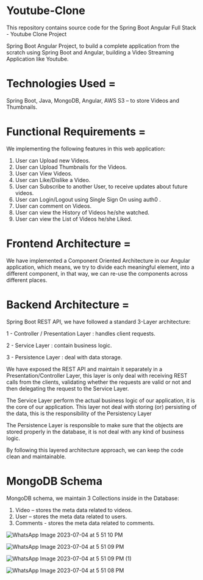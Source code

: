 # Youtube-Clone

This repository contains source code for the Spring Boot Angular Full Stack - Youtube Clone Project

Spring Boot Angular Project, to build a complete application from the scratch using Spring Boot and Angular, building a Video Streaming Application like Youtube.

# Technologies Used =
Spring Boot, 
Java, 
MongoDB, 
Angular,
AWS S3 – to store Videos and Thumbnails.

# Functional Requirements = 
We implementing the following features in this web application:

1. User can Upload new Videos.
2. User can Upload Thumbnails for the Videos.
3. User can View Videos.
4. User can Like/Dislike a Video.
5. User can Subscribe to another User, to receive updates about future videos.
6. User can Login/Logout using Single Sign On using auth0 .
7. User can comment on Videos.
8. User can view the History of Videos he/she watched.
9. User can view the List of Videos he/she Liked.

# Frontend Architecture =
We have implemented a Component Oriented Architecture in our Angular application, which means, we try to divide each meaningful element, into a different component, in that way, we can re-use the components across different places.

# Backend Architecture =
 Spring Boot REST API, we have followed a standard 3-Layer architecture: 
 
 1 - Controller / Presentation Layer : handles client requests.
 
 2 - Service Layer : contain business logic.
 
 3 - Persistence Layer : deal with data storage.
 

We have exposed the REST API and maintain it separately in a Presentation/Controller Layer, this layer is only deal with receiving REST calls from the clients, validating whether the requests are valid or not and then delegating the request to the Service Layer.

The Service Layer perform the actual business logic of our application, it is the core of our application. This layer not deal with storing (or) persisting of the data, this is the responsibility of the Persistency Layer

The Persistence Layer is responsible to make sure that the objects are stored properly in the database, it is not deal with any kind of business logic.

By following this layered architecture approach, we can keep the code clean and maintainable.

# MongoDB Schema
 MongoDB schema, we maintain 3 Collections inside in the Database:

1. Video – stores the meta data related to videos.
2. User – stores the meta data related to users.
3. Comments - stores the meta data related to comments.  


![WhatsApp Image 2023-07-04 at 5 51 10 PM](https://github.com/sandesh300/YouTube-Clone/assets/92014891/f99a8c66-8bf9-4641-a363-c48404063990)


![WhatsApp Image 2023-07-04 at 5 51 09 PM](https://github.com/sandesh300/YouTube-Clone/assets/92014891/10428e1d-e64a-4437-addf-710a9b194b28)


![WhatsApp Image 2023-07-04 at 5 51 09 PM (1)](https://github.com/sandesh300/YouTube-Clone/assets/92014891/fad46295-0b85-402a-be2a-10916616f2fd)


![WhatsApp Image 2023-07-04 at 5 51 08 PM](https://github.com/sandesh300/YouTube-Clone/assets/92014891/ea6bd9b2-7adc-41f3-8a83-c0fe1ecc23a0)

